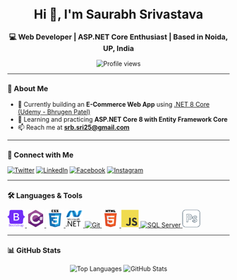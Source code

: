 <h1 align="center">Hi 👋, I'm Saurabh Srivastava</h1>
<h3 align="center">💻 Web Developer | ASP.NET Core Enthusiast | Based in Noida, UP, India</h3>

<p align="center">
  <img src="https://komarev.com/ghpvc/?username=srbsri&label=Profile%20views&color=0e75b6&style=flat" alt="Profile views" />
</p>

---

### 🚀 About Me  
- 🔭 Currently building an **E-Commerce Web App** using [.NET 8 Core (Udemy - Bhrugen Patel)](https://www.udemy.com/course/complete-aspnet-core-21-course/?couponCode=KEEPLEARNING)  
- 🌱 Learning and practicing **ASP.NET Core 8 with Entity Framework Core**  
- 📫 Reach me at **srb.sri25@gmail.com**  

---

### 🤝 Connect with Me  
<p align="left">
<a href="https://twitter.com/srbsri" target="_blank"><img src="https://raw.githubusercontent.com/rahuldkjain/github-profile-readme-generator/master/src/images/icons/Social/twitter.svg" alt="Twitter" height="30" width="40" /></a>
<a href="https://linkedin.com/in/srbsri" target="_blank"><img src="https://raw.githubusercontent.com/rahuldkjain/github-profile-readme-generator/master/src/images/icons/Social/linked-in-alt.svg" alt="LinkedIn" height="30" width="40" /></a>
<a href="https://fb.com/srbsri" target="_blank"><img src="https://raw.githubusercontent.com/rahuldkjain/github-profile-readme-generator/master/src/images/icons/Social/facebook.svg" alt="Facebook" height="30" width="40" /></a>
<a href="https://instagram.com/srbsri" target="_blank"><img src="https://raw.githubusercontent.com/rahuldkjain/github-profile-readme-generator/master/src/images/icons/Social/instagram.svg" alt="Instagram" height="30" width="40" /></a>
</p>

---

### 🛠️ Languages & Tools  
<p align="left">
  <a href="https://getbootstrap.com" target="_blank"> <img src="https://raw.githubusercontent.com/devicons/devicon/master/icons/bootstrap/bootstrap-plain-wordmark.svg" alt="Bootstrap" width="40" height="40"/> </a>
  <a href="https://www.w3schools.com/cs/" target="_blank"> <img src="https://raw.githubusercontent.com/devicons/devicon/master/icons/csharp/csharp-original.svg" alt="C#" width="40" height="40"/> </a>
  <a href="https://www.w3schools.com/css/" target="_blank"> <img src="https://raw.githubusercontent.com/devicons/devicon/master/icons/css3/css3-original-wordmark.svg" alt="CSS3" width="40" height="40"/> </a>
  <a href="https://dotnet.microsoft.com/" target="_blank"> <img src="https://raw.githubusercontent.com/devicons/devicon/master/icons/dot-net/dot-net-original-wordmark.svg" alt=".NET" width="40" height="40"/> </a>
  <a href="https://git-scm.com/" target="_blank"> <img src="https://www.vectorlogo.zone/logos/git-scm/git-scm-icon.svg" alt="Git" width="40" height="40"/> </a>
  <a href="https://www.w3.org/html/" target="_blank"> <img src="https://raw.githubusercontent.com/devicons/devicon/master/icons/html5/html5-original-wordmark.svg" alt="HTML5" width="40" height="40"/> </a>
  <a href="https://developer.mozilla.org/en-US/docs/Web/JavaScript" target="_blank"> <img src="https://raw.githubusercontent.com/devicons/devicon/master/icons/javascript/javascript-original.svg" alt="JavaScript" width="40" height="40"/> </a>
  <a href="https://www.microsoft.com/en-us/sql-server" target="_blank"> <img src="https://www.svgrepo.com/show/303229/microsoft-sql-server-logo.svg" alt="SQL Server" width="40" height="40"/> </a>
  <a href="https://www.photoshop.com/en" target="_blank"> <img src="https://raw.githubusercontent.com/devicons/devicon/master/icons/photoshop/photoshop-line.svg" alt="Photoshop" width="40" height="40"/> </a>
</p>

---

### 📊 GitHub Stats  
<p align="center">
  <img src="https://github-readme-stats.vercel.app/api/top-langs?username=srbsri&show_icons=true&locale=en&layout=compact" alt="Top Languages" height="180" />
  <img src="https://github-readme-stats.vercel.app/api?username=srbsri&show_icons=true&locale=en" alt="GitHub Stats" height="180" />
</p>
